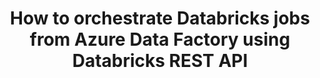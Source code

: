 ---
title: How to orchestrate Databricks jobs from Azure Data Factory using Databricks REST API
tags: [Data Engineering, Azure, Databricks, Azure Data Factory]
style: border
color: primary
external_url: https://medium.com/@ivangomezarnedo/how-to-orchestrate-databricks-jobs-from-azure-data-factory-using-databricks-rest-api-4d5e8c577581
description: A better (and cheaper) way of controlling your jobs than using Azure Data Factory official Databricks notebook connector..
---